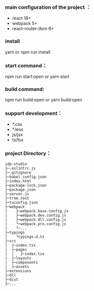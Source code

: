 ### main configuration of the project ：
- react 18+
- webpack 5+
- react-router-dom 6+

### install
yarn or npm run install

### start command：
npm run start:open
or
yarn start

### build command:
npm run build:open
or
yarn build:open

### support development：
- *.css
- *.less
- js/jsx
- ts/tsx


### project Directory：
```
idp-studio
├─.eslintrc.js 
├─.gitignore
├─babel.config.json
├─index.html
├─package-lock.json
├─package.json
├─server.js
├─tree.text
├─tsconfig.json
├─webpack
|    ├─webpack.base.config.js
|    ├─webpack.dev.config.js
|    ├─webpack.dll.config.js
|    └─webpack.pro.config.js
|    └─...
├─typings
|    └typings.d.ts
├─src
|  ├─index.tsx
|  ├─pages
|  |   ├─index.tsx
|  ├─layouts
|  ├─components
|  ├─assets
├─extensions
├─dll
├─dist
├─...

```

